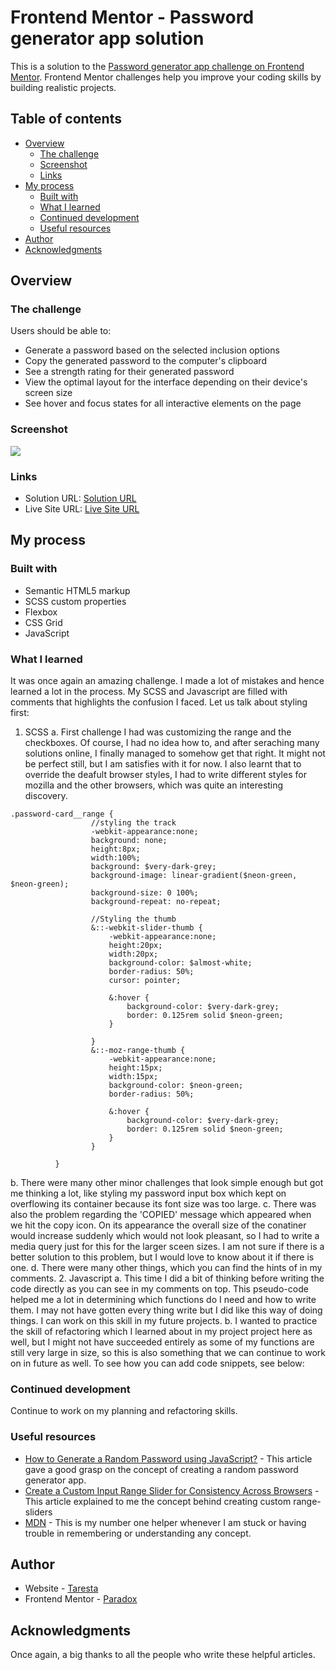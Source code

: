 # Frontend Mentor - Password generator app solution

This is a solution to the [Password generator app challenge on Frontend Mentor](https://www.frontendmentor.io/challenges/password-generator-app-Mr8CLycqjh). Frontend Mentor challenges help you improve your coding skills by building realistic projects. 

## Table of contents

- [Overview](#overview)
  - [The challenge](#the-challenge)
  - [Screenshot](#screenshot)
  - [Links](#links)
- [My process](#my-process)
  - [Built with](#built-with)
  - [What I learned](#what-i-learned)
  - [Continued development](#continued-development)
  - [Useful resources](#useful-resources)
- [Author](#author)
- [Acknowledgments](#acknowledgments)



## Overview

### The challenge

Users should be able to:

- Generate a password based on the selected inclusion options
- Copy the generated password to the computer's clipboard
- See a strength rating for their generated password
- View the optimal layout for the interface depending on their device's screen size
- See hover and focus states for all interactive elements on the page

### Screenshot

![](./starter-code/assets/images/Screenshot%202025-03-11%20125141.jpg)


### Links

- Solution URL: [Solution URL](https://github.com/Taresta/password-generator-app.git)
- Live Site URL: [Live Site URL]()

## My process

### Built with

- Semantic HTML5 markup
- SCSS custom properties
- Flexbox
- CSS Grid
- JavaScript


### What I learned

It was once again an amazing challenge. I made a lot of mistakes and hence learned a lot in the process. My SCSS and Javascript are filled with comments that highlights the confusion I faced. Let us talk about styling first:

1. SCSS
  a. First challenge I had was customizing the range and the checkboxes. Of course, I had no idea how to, and after seraching many solutions online, I finally managed to somehow get that right. It might not be perfect still, but I am satisfies with it for now. I also learnt that to override the deafult browser styles, I had to write different styles for mozilla and the other browsers, which was quite an interesting discovery.
  ```
  .password-card__range {
                    //styling the track
                    -webkit-appearance:none;
                    background: none;
                    height:8px;
                    width:100%;
                    background: $very-dark-grey;
                    background-image: linear-gradient($neon-green, $neon-green);
                    background-size: 0 100%;
                    background-repeat: no-repeat;

                    //Styling the thumb
                    &::-webkit-slider-thumb {
                        -webkit-appearance:none;
                        height:20px;
                        width:20px;
                        background-color: $almost-white;
                        border-radius: 50%;
                        cursor: pointer;

                        &:hover {
                            background-color: $very-dark-grey;
                            border: 0.125rem solid $neon-green;
                        }
        
                    }
                    &::-moz-range-thumb {
                        -webkit-appearance:none;
                        height:15px;
                        width:15px;
                        background-color: $neon-green;
                        border-radius: 50%;

                        &:hover {
                            background-color: $very-dark-grey;
                            border: 0.125rem solid $neon-green;
                        }
                    }

            }
  ```
  b. There were many other minor challenges that look simple enough but got me thinking a lot, like styling my password input box which kept on overflowing its container because its font size was too large. 
  c. There was also the problem regarding the 'COPIED' message which appeared when we hit the copy icon. On its appearance the overall size of the conatiner would increase suddenly which would not look pleasant, so I had to write a media query just for this for the larger sceen sizes. I am not sure if there is a better solution to this problem, but I would love to know about it if there is one.
  d. There were many other things, which you can find the hints of in my comments.
2. Javascript
  a. This time I did a bit of thinking before writing the code directly as you can see in my comments on top. This pseudo-code helped me a lot in determining which functions do I need and how to write them. I may not have gotten every thing write but I did like this way of doing things. I can work on this skill in my future projects.
  b. I wanted to practice the skill of refactoring which I learned about in my project project here as well, but I might not have succeeded entirely as some of my functions are still very large in size, so this is also something that we can continue to work on in future as well.
To see how you can add code snippets, see below:


### Continued development

Continue to work on my planning and refactoring skills.



### Useful resources

- [How to Generate a Random Password using JavaScript?](https://www.geeksforgeeks.org/how-to-generate-a-random-password-using-javascript/) - This article gave a good grasp on the concept of creating a random password generator app.
- [Create a Custom Input Range Slider for Consistency Across Browsers](https://maame.hashnode.dev/custom-input-range-slider) - This article explained to me the concept behind creating custom range-sliders
- [MDN](https://developer.mozilla.org/fr/) - This is my number one helper whenever I am stuck or having trouble in remembering or understanding any concept.


## Author

- Website - [Taresta](https://github.com/Taresta)
- Frontend Mentor - [Paradox](https://www.frontendmentor.io/profile/Taresta)


## Acknowledgments

Once again, a big thanks to all the people who write these helpful articles.
